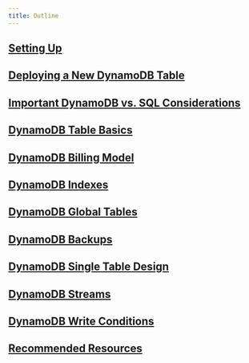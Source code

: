 ```yaml
---
title: Outline
---
```


## [Setting Up](p0-setting-up.md)
## [Deploying a New DynamoDB Table](p1-deploying-new-dynamodb-table.md)
## [Important DynamoDB vs. SQL Considerations](p2-important-dynamodb-vs-sql-considerations.md)
## [DynamoDB Table Basics](p3-table-basics.md)
## [DynamoDB Billing Model](p4-billing-model.md)
## [DynamoDB Indexes](p5-indexes.md)
## [DynamoDB Global Tables](p6-global-tables.md)
## [DynamoDB Backups](p7-backups.md)
## [DynamoDB Single Table Design](p8-single-table-design.md)
## [DynamoDB Streams](p9-dynamodb-streams.md)
## [DynamoDB Write Conditions](p10-dynamodb)
## [Recommended Resources](p10-resources.md)
